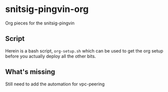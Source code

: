 # snitsig-pingvin-org
Org pieces for the snitsig-pingvin

## Script 
Herein is a bash script, `org-setup.sh` which can be used to get the org setup before
you actually deploy all the other bits.

## What's missing
Still need to add the automation for vpc-peering
